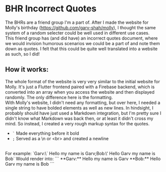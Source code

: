 # BHR Incorrect Quotes
The BHRs are a friend group I'm a part of. After I made the website for Molly's birthday (https://github.com/garv-shah/molly), I thought the same system of a random selecter could be well used in different use cases. <br>
This friend group has (and did have) an incorrect quotes document, where we would invision humorous scenarios we could be a part of and note them down as quotes. I felt that this could be quite well translated into a website as such, so I did!

## How it works:
The whole format of the website is very very similar to the initial website for Molly. It's just a Flutter frontend paired with a Firebase backend, which is converted into an array when you access the website and then displayed randomly. The only difference here is the formatting. <br>
With Molly's website, I didn't need any formatting, but over here, I needed a single string to have bolded elements as well as new lines. In hindsight, I probably should have just used a Markdown integration, but I'm pretty sure I didn't know what Markdown was back then, or at least it didn't cross my mind. So instead, I created a very rough markup syntax for the quotes.
* `` ` `` Made everything before it bold
* `;` Served as a \n or \<br> and created a newline
<br>
For example:
`Garv:\` Hello my name is Garv;Bob:\' Hello Garv my name is Bob`
Would render into:
```
**Garv:** Hello my name is Garv
**Bob:** Hello Garv my name is Bob
```

